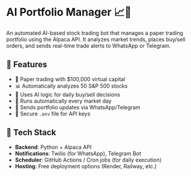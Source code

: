 # AI Portfolio Manager 📈🤖

An automated AI-based stock trading bot that manages a paper trading portfolio using the Alpaca API. It analyzes market trends, places buy/sell orders, and sends real-time trade alerts to WhatsApp or Telegram.

## 🚀 Features

- 💸 Paper trading with $100,000 virtual capital  
- 📊 Automatically analyzes 50 S&P 500 stocks  
- 🧠 Uses AI logic for daily buy/sell decisions  
- 🔁 Runs automatically every market day  
- 📱 Sends portfolio updates via WhatsApp/Telegram  
- 🔐 Secure `.env` file for API keys  

## 🧱 Tech Stack

- **Backend**: Python + Alpaca API  
- **Notifications**: Twilio (for WhatsApp), Telegram Bot  
- **Scheduler**: GitHub Actions / Cron jobs (for daily execution)  
- **Hosting**: Free deployment options (Render, Railway, etc.)  

